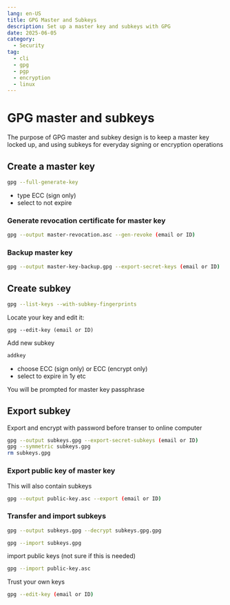 ```yaml
---
lang: en-US
title: GPG Master and Subkeys
description: Set up a master key and subkeys with GPG
date: 2025-06-05
category:
  - Security
tag:
  - cli
  - gpg
  - pgp
  - encryption
  - linux
---
```


# GPG master and subkeys

The purpose of GPG master and subkey design is to keep a master key locked up, and using subkeys for everyday signing or encryption operations

## Create a master key

```sh
gpg --full-generate-key
```

- type ECC (sign only)
- select to not expire

### Generate revocation certificate for master key

```sh
gpg --output master-revocation.asc --gen-revoke (email or ID)
```

### Backup master key

```sh
gpg --output master-key-backup.gpg --export-secret-keys (email or ID)
```

## Create subkey

```sh
gpg --list-keys --with-subkey-fingerprints
```

Locate your key and edit it:

```
gpg --edit-key (email or ID)
```

Add new subkey

```sh
addkey
```

- choose ECC (sign only) or ECC (encrypt only)
- select to expire in 1y etc

You will be prompted for master key passphrase

## Export subkey

Export and encrypt with password before transer to online computer

```sh
gpg --output subkeys.gpg --export-secret-subkeys (email or ID)
gpg --symmetric subkeys.gpg
rm subkeys.gpg
```

### Export public key of master key

This will also contain subkeys

```sh
gpg --output public-key.asc --export (email or ID)
```

### Transfer and import subkeys

```sh
gpg --output subkeys.gpg --decrypt subkeys.gpg.gpg

gpg --import subkeys.gpg
```

import public keys (not sure if this is needed)

```sh
gpg --import public-key.asc
```

Trust your own keys

```sh
gpg --edit-key (email or ID)
```